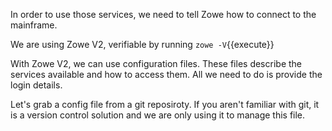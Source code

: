 In order to use those services, we need to tell Zowe how to connect to the mainframe.  

We are using Zowe V2, verifiable by running `zowe -V`{{execute}}

With Zowe V2, we can use configuration files.  These files describe the services available and how to access them.  All we need to do is provide the login details. 

Let's grab a config file from a git reposiroty.  If you aren't familiar with git, it is a version control solution and we are only using it to manage this file.
